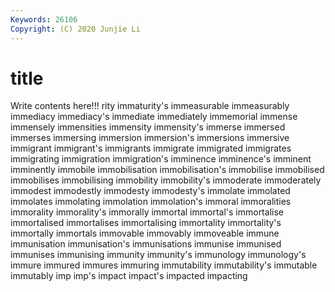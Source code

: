 ```yaml
---
Keywords: 26106
Copyright: (C) 2020 Junjie Li
---
```


# title

Write contents here!!!
rity 
immaturity's 
immeasurable 
immeasurably 
immediacy 
immediacy's 
immediate 
immediately
immemorial 
immense 
immensely 
immensities 
immensity 
immensity's 
immerse 
immersed 
immerses 
immersing
immersion 
immersion's 
immersions 
immersive 
immigrant 
immigrant's 
immigrants 
immigrate 
immigrated 
immigrates
immigrating 
immigration 
immigration's 
imminence 
imminence's 
imminent 
imminently 
immobile 
immobilisation 
immobilisation's
immobilise 
immobilised 
immobilises 
immobilising 
immobility 
immobility's 
immoderate 
immoderately 
immodest 
immodestly
immodesty 
immodesty's 
immolate 
immolated 
immolates 
immolating 
immolation 
immolation's 
immoral 
immoralities
immorality 
immorality's 
immorally 
immortal 
immortal's 
immortalise 
immortalised 
immortalises 
immortalising 
immortality
immortality's 
immortally 
immortals 
immovable 
immovably 
immoveable 
immune 
immunisation 
immunisation's 
immunisations
immunise 
immunised 
immunises 
immunising 
immunity 
immunity's 
immunology 
immunology's 
immure 
immured
immures 
immuring 
immutability 
immutability's 
immutable 
immutably 
imp 
imp's 
impact 
impact's
impacted 
impacting 
